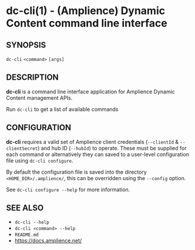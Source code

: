 # dc-cli(1) - (Amplience) Dynamic Content command line interface
## SYNOPSIS

`dc-cli` `<command>` `[args]`

## DESCRIPTION
**dc-cli** is a command line interface application for Amplience Dynamic Content management APIs.

Run `dc-cli` to get a list of available commands

## CONFIGURATION
**dc-cli** requires a valid set of Amplience client credentials (`--clientId` & `--clientSecret`) and hub ID (`--hubId`) to operate. These must be supplied for each command or alternatively they can saved to a user-level configuration file using `dc-cli configure`.

By default the configuration file is saved into the directory `<HOME_DIR>/.amplience/`, this can be overridden using the `--config` option.

See `dc-cli configure --help` for more information.

## SEE ALSO
* `dc-cli --help`
* `dc-cli <command> --help`
* `README.md`
* https://docs.amplience.net/

